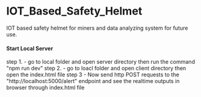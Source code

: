 # IOT_Based_Safety_Helmet
IOT based safety helmet for miners and data analyzing system for future use.

<h4>Start Local Server</h4>
step 1. - go to local folder and open server directory then run the command "npm run dev"
step 2. - go to loacl folder and open client directory then open the index.html file
step 3 - Now send http POST requests to the "http://localhost:5000/alert" endpoint and see the realtime outputs in browser through index.html file

